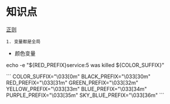 # 知识点

[正则](https://github.com/google/re2/wiki/Syntax)


```
1. 变量都是全局
```




- 颜色变量

<p>echo -e "${RED_PREFIX}service:5 was killed ${COLOR_SUFFIX}"<p>
```
COLOR_SUFFIX="\033[0m"
BLACK_PREFIX="\033[30m"
RED_PREFIX="\033[31m"
GREEN_PREFIX="\033[32m"
YELLOW_PREFIX="\033[33m"
BLUE_PREFIX="\033[34m"
PURPLE_PREFIX="\033[35m"
SKY_BLUE_PREFIX="\033[36m"
```